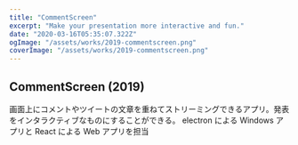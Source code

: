```yaml
---
title: "CommentScreen"
excerpt: "Make your presentation more interactive and fun."
date: "2020-03-16T05:35:07.322Z"
ogImage: "/assets/works/2019-commentscreen.png"
coverImage: "/assets/works/2019-commentscreen.png"
---
```


## CommentScreen (2019)

画面上にコメントやツイートの文章を重ねてストリーミングできるアプリ。発表をインタラクティブなものにすることができる。 electron による Windows アプリと React による Web アプリを担当
